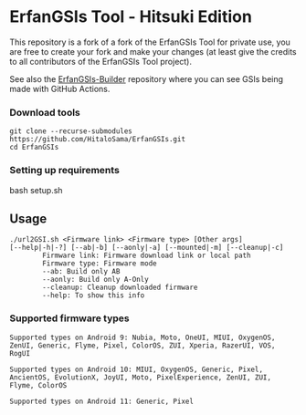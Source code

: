# ErfanGSIs Tool - Hitsuki Edition

This repository is a fork of a fork of the ErfanGSIs Tool for private use, you are free to create your fork and make your changes (at least give the credits to all contributors of the ErfanGSIs Tool project).

See also the [ErfanGSIs-Builder](https://github.com/HitaloSama/ErfanGSIs-Builder) repository where you can see GSIs being made with GitHub Actions.

### Download tools

```
git clone --recurse-submodules https://github.com/HitaloSama/ErfanGSIs.git
cd ErfanGSIs
```

### Setting up requirements

bash setup.sh

## Usage

```
./url2GSI.sh <Firmware link> <Firmware type> [Other args]
[--help|-h|-?] [--ab|-b] [--aonly|-a] [--mounted|-m] [--cleanup|-c]
        Firmware link: Firmware download link or local path
        Firmware type: Firmware mode
        --ab: Build only AB
        --aonly: Build only A-Only
        --cleanup: Cleanup downloaded firmware
        --help: To show this info
```

### Supported firmware types

```
Supported types on Android 9: Nubia, Moto, OneUI, MIUI, OxygenOS, ZenUI, Generic, Flyme, Pixel, ColorOS, ZUI, Xperia, RazerUI, VOS, RogUI

Supported types on Android 10: MIUI, OxygenOS, Generic, Pixel, AncientOS, EvolutionX, JoyUI, Moto, PixelExperience, ZenUI, ZUI, Flyme, ColorOS

Supported types on Android 11: Generic, Pixel
```
